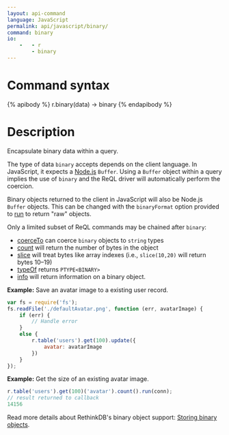 ```yaml
---
layout: api-command
language: JavaScript
permalink: api/javascript/binary/
command: binary
io:
    -   - r
        - binary
---
```


# Command syntax #

{% apibody %}
r.binary(data) &rarr; binary
{% endapibody %}

# Description #

Encapsulate binary data within a query.

The type of data `binary` accepts depends on the client language. In JavaScript, it expects a [Node.js](http://nodejs.org) `Buffer`. Using a `Buffer` object within a query implies the use of `binary` and the ReQL driver will automatically perform the coercion.

Binary objects returned to the client in JavaScript will also be Node.js `Buffer` objects. This can be changed with the `binaryFormat` option provided to [run](/api/javascript/run) to return "raw" objects.

Only a limited subset of ReQL commands may be chained after `binary`:

* [coerceTo](/api/javascript/coerce_to/) can coerce `binary` objects to `string` types
* [count](/api/javascript/count/) will return the number of bytes in the object
* [slice](/api/javascript/slice/) will treat bytes like array indexes (i.e., `slice(10,20)` will return bytes 10&ndash;19)
* [typeOf](/api/javascript/type_of) returns `PTYPE<BINARY>`
* [info](/api/javascript/info) will return information on a binary object.

__Example:__ Save an avatar image to a existing user record.

```js
var fs = require('fs');
fs.readFile('./defaultAvatar.png', function (err, avatarImage) {
    if (err) {
        // Handle error
    }
    else {
        r.table('users').get(100).update({
            avatar: avatarImage
        })
    }
});
```

__Example:__ Get the size of an existing avatar image.

```js
r.table('users').get(100)('avatar').count().run(conn);
// result returned to callback
14156
```

Read more details about RethinkDB's binary object support: [Storing binary objects](/docs/storing-binary/).
